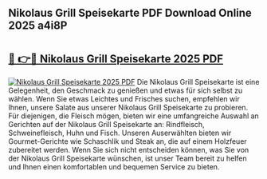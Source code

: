 ## Nikolaus Grill Speisekarte PDF Download Online 2025 a4i8P

# <h2><a href="http://gc6eb97.nevu.top/?p=Nikolaus+Grill+Speisekarte">🔗 👉🔴 Nikolaus Grill Speisekarte 2025 PDF</a></h2>

[![Nikolaus Grill Speisekarte 2025 PDF](https://i.imgur.com/dBaPXMq.png)](http://gc6eb97.nevu.top/?p=Nikolaus+Grill+Speisekarte)
Die Nikolaus Grill Speisekarte ist eine Gelegenheit, den Geschmack zu genießen und etwas für sich selbst zu wählen. Wenn Sie etwas Leichtes und Frisches suchen, empfehlen wir Ihnen, unsere Salate aus unserer Nikolaus Grill Speisekarte zu probieren. Für diejenigen, die Fleisch mögen, bieten wir eine umfangreiche Auswahl an Gerichten auf der Nikolaus Grill Speisekarte an: Rindfleisch, Schweinefleisch, Huhn und Fisch. Unseren Auserwählten bieten wir Gourmet-Gerichte wie Schaschlik und Steak an, die auf einem Holzfeuer zubereitet werden. Wenn Sie sich nicht entscheiden können, was Sie von der Nikolaus Grill Speisekarte wünschen, ist unser Team bereit zu helfen und Ihnen einen komfortablen und bequemen Service zu bieten.
